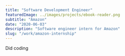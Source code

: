 ```yaml
---
title: "Software Development Engineer"
featuredImage: ../images/projects/ebook-reader.png
subtitle: "Amazon"
date: "2020-06-03"
description: "Software engineer intern for Amazon"
slug: "/work/amazon-internship"
---
```


Did coding
